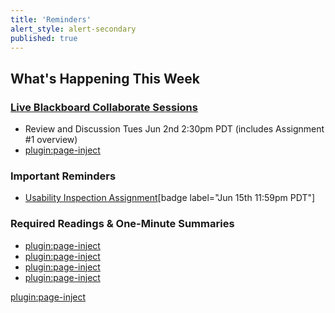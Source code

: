 ```yaml
---
title: 'Reminders'
alert_style: alert-secondary
published: true
---
```


## What's Happening This Week

### [Live Blackboard Collaborate Sessions](https://canvas.sfu.ca/courses/53207/external_tools/3544)  
* Review and Discussion Tues Jun 2nd 2:30pm PDT (includes Assignment #1 overview)
* [plugin:page-inject](../../blackboard-sessions/week-04-2)

### Important Reminders

* [Usability Inspection Assignment](https://canvas.sfu.ca/courses/53207/assignments/457116)[badge label="Jun 15th 11:59pm PDT"]  

### Required Readings & One-Minute Summaries
* [plugin:page-inject](../../canvaslms-assignments/one-minute-summaries/week-04-1)  
* [plugin:page-inject](../../canvaslms-assignments/one-minute-summaries/week-04-2)  
* [plugin:page-inject](../../canvaslms-assignments/one-minute-summaries/week-04-3)  
* [plugin:page-inject](../../canvaslms-assignments/one-minute-summaries/week-04-4)  

[plugin:page-inject](../../canvaslms-assignments/weekly-review-quizzes/week-04?template=partials/linkbutton)
